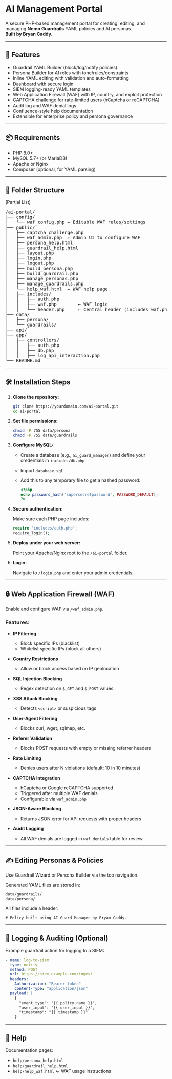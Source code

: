 # AI Management Portal

A secure PHP-based management portal for creating, editing, and managing **Nemo Guardrails** YAML policies and AI personas.  
**Built by Bryan Caddy.**

---

## 🚀 Features

- Guardrail YAML Builder (block/log/notify policies)
- Persona Builder for AI roles with tone/rules/constraints
- Inline YAML editing with validation and auto-formatting
- Dashboard with secure login
- SIEM logging-ready YAML templates
- Web Application Firewall (WAF) with IP, country, and exploit protection
- CAPTCHA challenge for rate-limited users (hCaptcha or reCAPTCHA)
- Audit log and WAF denial logs
- Confluence-style help documentation
- Extensible for enterprise policy and persona governance

---

## 📦 Requirements

- PHP 8.0+
- MySQL 5.7+ (or MariaDB)
- Apache or Nginx
- Composer (optional, for YAML parsing)

---

## 📁 Folder Structure
(Partial List)
<pre>
/ai-portal/
├── config/
│   └── waf_config.php ← Editable WAF rules/settings
├── public/
│   ├── captcha_challenge.php
│   ├── waf_admin.php  ← Admin UI to configure WAF
│   ├── persona_help.html
│   ├── guardrail_help.html
│   ├── layout.php
│   ├── login.php
│   ├── logout.php
│   ├── build_persona.php
│   ├── build_guardrail.php
│   ├── manage_personas.php
│   ├── manage_guardrails.php
│   └── help_waf.html  ← WAF help page
│   ├── includes/
│   │   ├── auth.php
│   │   ├── waf.php        ← WAF logic
│   │   └── header.php     ← Central header (includes waf.php)
├── data/
│   ├── persona/
│   └── guardrails/
├── api/
├── app/
│   ├── controllers/
│   │   ├── auth.php
│   │   ├── db.php
│   │   ├── log_api_interaction.php
└── README.md		
</pre>

---

## 🛠️ Installation Steps

1. **Clone the repository:**

   ```bash
   git clone https://yourdomain.com/ai-portal.git
   cd ai-portal
   ```

2. **Set file permissions:**

   ```bash
   chmod -R 755 data/persona
   chmod -R 755 data/guardrails
   ```

3. **Configure MySQL:**

   - Create a database (e.g., `ai_guard_manager`) and define your credentials in `includes/db.php`
   - Import `database.sql`
   - Add this to any temporary file to get a hashed password:

     ```php
     <?php
     echo password_hash('supersecretpassword', PASSWORD_DEFAULT);
     ?>
     ```

4. **Secure authentication:**

   Make sure each PHP page includes:

   ```php
   require 'includes/auth.php';
   require_login();
   ```

5. **Deploy under your web server:**

   Point your Apache/Nginx root to the `/ai-portal` folder.

6. **Login:**

   Navigate to `/login.php` and enter your admin credentials.

---

## 🔒 Web Application Firewall (WAF)

Enable and configure WAF via `/waf_admin.php`.

### Features:

- **IP Filtering**  
  - Block specific IPs (blacklist)  
  - Whitelist specific IPs (block all others)

- **Country Restrictions**  
  - Allow or block access based on IP geolocation

- **SQL Injection Blocking**  
  - Regex detection on `$_GET` and `$_POST` values

- **XSS Attack Blocking**  
  - Detects `<script>` or suspicious tags

- **User-Agent Filtering**  
  - Blocks curl, wget, sqlmap, etc.

- **Referer Validation**  
  - Blocks POST requests with empty or missing referrer headers

- **Rate Limiting**  
  - Denies users after N violations (default: 10 in 10 minutes)

- **CAPTCHA Integration**  
  - hCaptcha or Google reCAPTCHA supported  
  - Triggered after multiple WAF denials  
  - Configurable via `waf_admin.php`

- **JSON-Aware Blocking**  
  - Returns JSON error for API requests with proper headers

- **Audit Logging**  
  - All WAF denials are logged in `waf_denials` table for review

---

## ✍️ Editing Personas & Policies

Use Guardrail Wizard or Persona Builder via the top navigation.

Generated YAML files are stored in:

```
data/guardrails/
data/persona/
```

All files include a header:

```
# Policy built using AI Guard Manager by Bryan Caddy.
```

---

## 🧠 Logging & Auditing (Optional)

Example guardrail action for logging to a SIEM:

```yaml
- name: log-to-siem
  type: notify
  method: POST
  url: https://siem.example.com/ingest
  headers:
    Authorization: "Bearer token"
    Content-Type: "application/json"
  payload: |
    {
      "event_type": "{{ policy.name }}",
      "user_input": "{{ user_input }}",
      "timestamp": "{{ timestamp }}"
    }
```

---

## 📖 Help

Documentation pages:

- `help/persona_help.html`
- `help/guardrail_help.html`
- `help/help_waf.html` ← WAF usage instructions

